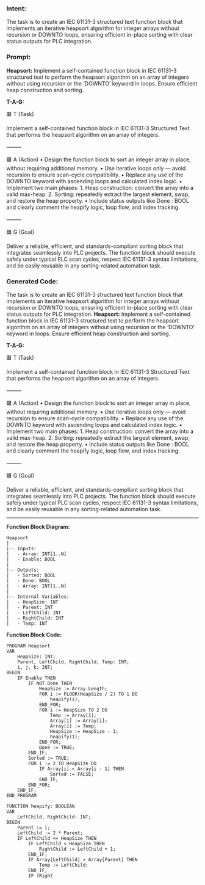 ### Intent:
The task is to create an IEC 61131-3 structured text function block that implements an iterative heapsort algorithm for integer arrays without recursion or DOWNTO loops, ensuring efficient in-place sorting with clear status outputs for PLC integration.

### Prompt:
**Heapsort:**
Implement a self-contained function block in IEC 61131-3 structured text to perform the heapsort algorithm on an array of integers without using recursion or the ‘DOWNTO’ keyword in loops. Ensure efficient heap construction and sorting.

**T-A-G:**

🟥 T (Task)

Implement a self-contained function block in IEC 61131-3 Structured Text that performs the heapsort algorithm on an array of integers.

⸻

🟩 A (Action)
	•	Design the function block to sort an integer array in place, without requiring additional memory.
	•	Use iterative loops only — avoid recursion to ensure scan-cycle compatibility.
	•	Replace any use of the DOWNTO keyword with ascending loops and calculated index logic.
	•	Implement two main phases:
	1.	Heap construction: convert the array into a valid max-heap.
	2.	Sorting: repeatedly extract the largest element, swap, and restore the heap property.
	•	Include status outputs like Done : BOOL and clearly comment the heapify logic, loop flow, and index tracking.

⸻

🟦 G (Goal)

Deliver a reliable, efficient, and standards-compliant sorting block that integrates seamlessly into PLC projects. The function block should execute safely under typical PLC scan cycles, respect IEC 61131-3 syntax limitations, and be easily reusable in any sorting-related automation task.

### Generated Code:
The task is to create an IEC 61131-3 structured text function block that implements an iterative heapsort algorithm for integer arrays without recursion or DOWNTO loops, ensuring efficient in-place sorting with clear status outputs for PLC integration.
**Heapsort:**
Implement a self-contained function block in IEC 61131-3 structured text to perform the heapsort algorithm on an array of integers without using recursion or the ‘DOWNTO’ keyword in loops. Ensure efficient heap construction and sorting.

**T-A-G:**

🟥 T (Task)

Implement a self-contained function block in IEC 61131-3 Structured Text that performs the heapsort algorithm on an array of integers.

⸻

🟩 A (Action)
	•	Design the function block to sort an integer array in place, without requiring additional memory.
	•	Use iterative loops only — avoid recursion to ensure scan-cycle compatibility.
	•	Replace any use of the DOWNTO keyword with ascending loops and calculated index logic.
	•	Implement two main phases:
	1.	Heap construction: convert the array into a valid max-heap.
	2.	Sorting: repeatedly extract the largest element, swap, and restore the heap property.
	•	Include status outputs like Done : BOOL and clearly comment the heapify logic, loop flow, and index tracking.

⸻

🟦 G (Goal)

Deliver a reliable, efficient, and standards-compliant sorting block that integrates seamlessly into PLC projects. The function block should execute safely under typical PLC scan cycles, respect IEC 61131-3 syntax limitations, and be easily reusable in any sorting-related automation task.

---

**Function Block Diagram:**

```
Heapsort
|
|-- Inputs:
|   - Array: INT[1..N]
|   - Enable: BOOL
|
|-- Outputs:
|   - Sorted: BOOL
|   - Done: BOOL
|   - Array: INT[1..N]
|
|-- Internal Variables:
|   - HeapSize: INT
|   - Parent: INT
|   - LeftChild: INT
|   - RightChild: INT
|   - Temp: INT
```

**Function Block Code:**

```
PROGRAM Heapsort
VAR
    HeapSize: INT;
    Parent, LeftChild, RightChild, Temp: INT;
    i, j, k: INT;
BEGIN
    IF Enable THEN
        IF NOT Done THEN
            HeapSize := Array.Length;
            FOR i := FLOOR(HeapSize / 2) TO 1 DO
                heapify(i);
            END_FOR;
            FOR i := HeapSize TO 2 DO
                Temp := Array[1];
                Array[1] := Array[i];
                Array[i] := Temp;
                HeapSize := HeapSize - 1;
                heapify(1);
            END_FOR;
            Done := TRUE;
        END_IF;
        Sorted := TRUE;
        FOR i := 2 TO HeapSize DO
            IF Array[i] < Array[i - 1] THEN
                Sorted := FALSE;
            END_IF;
        END_FOR;
    END_IF;
END_PROGRAM

FUNCTION heapify: BOOLEAN
VAR
    LeftChild, RightChild: INT;
BEGIN
    Parent := i;
    LeftChild := 2 * Parent;
    IF LeftChild <= HeapSize THEN
        IF LeftChild < HeapSize THEN
            RightChild := LeftChild + 1;
        END_IF;
        IF Array[LeftChild] > Array[Parent] THEN
            Temp := LeftChild;
        END_IF;
        IF (Right
